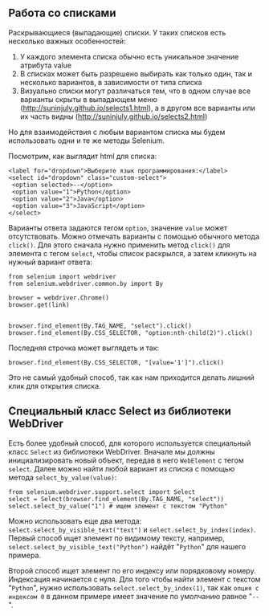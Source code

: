## Работа со списками
Раскрывающиеся (выпадающие) списки. У таких списков есть несколько важных особенностей:

1. У каждого элемента списка обычно есть уникальное значение атрибута value
2. В списках может быть разрешено выбирать как только один, так и несколько вариантов, в зависимости от типа списка
1. Визуально списки могут различаться тем, что в одном случае все варианты скрыты в выпадающем меню (http://suninjuly.github.io/selects1.html), а в другом все варианты или их часть видны (http://suninjuly.github.io/selects2.html)

Но для взаимодействия с любым вариантом списка мы будем использовать одни и те же методы Selenium.

 

Посмотрим, как выглядит html для списка:

```
<label for="dropdown">Выберите язык программирования:</label>
<select id="dropdown" class="custom-select">
 <option selected>--</option>
 <option value="1">Python</option>
 <option value="2">Java</option>
 <option value="3">JavaScript</option>
</select>
```
Варианты ответа задаются тегом `option`, значение `value` может отсутствовать. Можно отмечать варианты с помощью обычного метода `click()`. 
Для этого сначала нужно применить метод `click()` для элемента с тегом `select`, чтобы список раскрылся, а затем кликнуть на нужный вариант ответа:

```
from selenium import webdriver
from selenium.webdriver.common.by import By

browser = webdriver.Chrome()
browser.get(link)


browser.find_element(By.TAG_NAME, "select").click()
browser.find_element(By.CSS_SELECTOR, "option:nth-child(2)").click()
```

Последняя строчка может выглядеть и так:
```
browser.find_element(By.CSS_SELECTOR, "[value='1']").click()
```
Это не самый удобный способ, так как нам приходится делать лишний клик для открытия списка.

## Cпециальный класс Select из библиотеки WebDriver

Есть более удобный способ, для которого используется специальный класс `Select` из библиотеки WebDriver. 
Вначале мы должны инициализировать новый объект, передав в него `WebElement` с тегом `select`. 
Далее можно найти любой вариант из списка с помощью метода `select_by_value(value)`:

```
from selenium.webdriver.support.select import Select
select = Select(browser.find_element(By.TAG_NAME, "select"))
select.select_by_value("1") # ищем элемент с текстом "Python"
```
Можно использовать еще два метода: `select.select_by_visible_text("text")` и `select.select_by_index(index)`. 
Первый способ ищет элемент по видимому тексту, например, `select.select_by_visible_text("Python")` найдёт "`Python`" для нашего примера.

Второй способ ищет элемент по его индексу или порядковому номеру. Индексация начинается с нуля. 
Для того чтобы найти элемент с текстом "`Python`", нужно использовать `select.select_by_index(1)`, так как `опция с индексом 0` в данном примере имеет значение по умолчанию равное "`--`".
